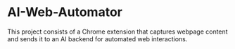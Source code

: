 # AI-Web-Automator
This project consists of a Chrome extension that captures webpage content and sends it to an AI backend for automated web interactions.
